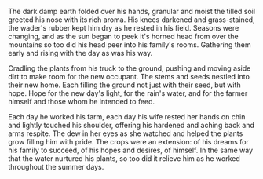 The dark damp earth folded over his hands, granular and moist the tilled
soil greeted his nose with its rich aroma. His knees darkened and
grass-stained, the wader's rubber kept him dry as he rested in his
field. Seasons were changing, and as the sun began to peek it's horned
head from over the mountains so too did his head peer into his family's
rooms. Gathering them early and rising with the day as was his way. 

Cradling the plants from his truck to the ground, pushing and moving
aside dirt to make room for the new occupant. The stems and seeds
nestled into their new home. Each filling the ground not just with their
seed, but with hope. Hope for the new day's light, for the rain's water,
and for the farmer himself and those whom he intended to feed. 

Each day he worked his farm, each day his wife rested her hands on chin
and lightly touched his shoulder, offering his hardened and aching back
and arms respite. The dew in her eyes as she watched and helped the
plants grow filling him with pride. The crops were an extension: of his
dreams for his family to succeed, of his hopes and desires, of himself.
In the same way that the water nurtured his plants, so too did it
relieve him as he worked throughout the summer days.
